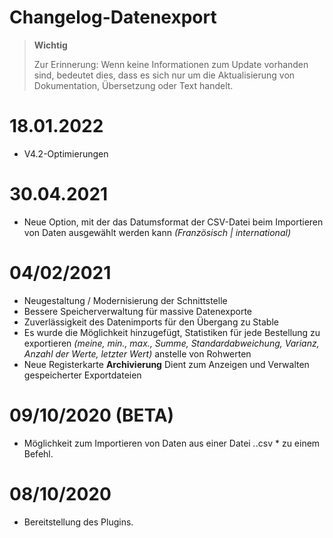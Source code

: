 # Changelog-Datenexport

>**Wichtig**
>
>Zur Erinnerung: Wenn keine Informationen zum Update vorhanden sind, bedeutet dies, dass es sich nur um die Aktualisierung von Dokumentation, Übersetzung oder Text handelt.

# 18.01.2022

- V4.2-Optimierungen

# 30.04.2021

- Neue Option, mit der das Datumsformat der CSV-Datei beim Importieren von Daten ausgewählt werden kann *(Französisch \| international)*

# 04/02/2021

- Neugestaltung / Modernisierung der Schnittstelle
- Bessere Speicherverwaltung für massive Datenexporte
- Zuverlässigkeit des Datenimports für den Übergang zu Stable
- Es wurde die Möglichkeit hinzugefügt, Statistiken für jede Bestellung zu exportieren *(meine, min., max., Summe, Standardabweichung, Varianz, Anzahl der Werte, letzter Wert)* anstelle von Rohwerten
- Neue Registerkarte **Archivierung** Dient zum Anzeigen und Verwalten gespeicherter Exportdateien

# 09/10/2020 (BETA)

- Möglichkeit zum Importieren von Daten aus einer Datei *\.*.csv * zu einem Befehl.

# 08/10/2020

- Bereitstellung des Plugins.
